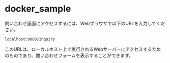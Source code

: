 # docker_sample

問い合わせ画面にアクセスするには、Webブラウザで以下のURLを入力してください。

`localhost:8080/inquiry`

このURLは、ローカルホスト上で実行されるWebサーバーにアクセスするためのものであり、問い合わせフォームを表示することができます。
